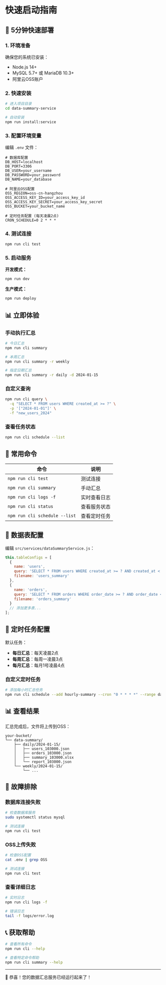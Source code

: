 # 快速启动指南

## 🚀 5分钟快速部署

### 1. 环境准备

确保您的系统已安装：
- Node.js 14+ 
- MySQL 5.7+ 或 MariaDB 10.3+
- 阿里云OSS账户

### 2. 快速安装

```bash
# 进入项目目录
cd data-summary-service

# 自动安装
npm run install:service
```

### 3. 配置环境变量

编辑 `.env` 文件：

```env
# 数据库配置
DB_HOST=localhost
DB_PORT=3306
DB_USER=your_username
DB_PASSWORD=your_password
DB_NAME=your_database

# 阿里云OSS配置
OSS_REGION=oss-cn-hangzhou
OSS_ACCESS_KEY_ID=your_access_key_id
OSS_ACCESS_KEY_SECRET=your_access_key_secret
OSS_BUCKET=your_bucket_name

# 定时任务配置 (每天凌晨2点)
CRON_SCHEDULE=0 2 * * *
```

### 4. 测试连接

```bash
npm run cli test
```

### 5. 启动服务

**开发模式：**
```bash
npm run dev
```

**生产模式：**
```bash
npm run deploy
```

## 📊 立即体验

### 手动执行汇总

```bash
# 今日汇总
npm run cli summary

# 本周汇总
npm run cli summary -r weekly

# 指定日期汇总
npm run cli summary -r daily -d 2024-01-15
```

### 自定义查询

```bash
npm run cli query \
  -q "SELECT * FROM users WHERE created_at >= ?" \
  -p '["2024-01-01"]' \
  -f "new_users_2024"
```

### 查看任务状态

```bash
npm run cli schedule --list
```

## 🔧 常用命令

| 命令 | 说明 |
|------|------|
| `npm run cli test` | 测试连接 |
| `npm run cli summary` | 手动汇总 |
| `npm run cli logs -f` | 实时查看日志 |
| `npm run cli status` | 查看服务状态 |
| `npm run cli schedule --list` | 查看定时任务 |

## 📁 数据表配置

编辑 `src/services/dataSummaryService.js`：

```javascript
this.tableConfigs = [
  {
    name: 'users',
    query: 'SELECT * FROM users WHERE created_at >= ? AND created_at < ?',
    filename: 'users_summary'
  },
  {
    name: 'orders', 
    query: 'SELECT * FROM orders WHERE order_date >= ? AND order_date < ?',
    filename: 'orders_summary'
  }
  // 添加更多表...
];
```

## 🎯 定时任务配置

默认任务：
- **每日汇总**：每天凌晨2点
- **每周汇总**：每周一凌晨3点  
- **每月汇总**：每月1号凌晨4点

### 自定义定时任务

```bash
# 添加每小时汇总任务
npm run cli schedule --add hourly-summary --cron "0 * * * *" --range daily
```

## 📊 查看结果

汇总完成后，文件将上传到OSS：

```
your-bucket/
└── data-summary/
    ├── daily/2024-01-15/
    │   ├── users_103000.json
    │   ├── orders_103000.json
    │   ├── summary_103000.xlsx
    │   └── report_103000.json
    └── weekly/2024-01-15/
        └── ...
```

## 🚨 故障排除

### 数据库连接失败
```bash
# 检查数据库服务
sudo systemctl status mysql

# 测试连接
npm run cli test
```

### OSS上传失败
```bash
# 检查OSS配置
cat .env | grep OSS

# 测试连接
npm run cli test
```

### 查看详细日志
```bash
# 实时日志
npm run cli logs -f

# 错误日志
tail -f logs/error.log
```

## 📞 获取帮助

```bash
# 查看所有命令
npm run cli --help

# 查看特定命令帮助
npm run cli summary --help
```

---

🎉 恭喜！您的数据汇总服务已经运行起来了！